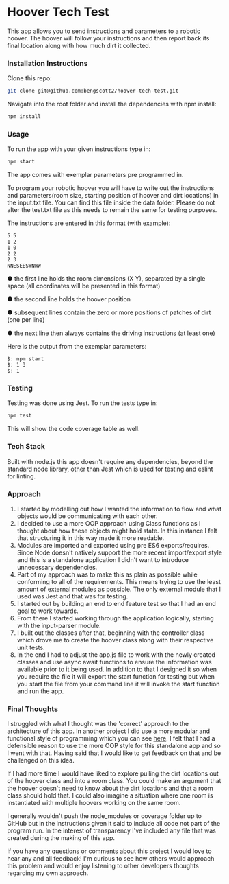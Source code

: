 # Hoover Tech Test
This app allows you to send instructions and parameters to a robotic hoover. The hoover will follow your instructions and then report back its final location along with how much dirt it collected.
### Installation Instructions
Clone this repo:

```bash
git clone git@github.com:bengscott2/hoover-tech-test.git
```

Navigate into the root folder and install the dependencies with npm install:

```bash
npm install
```

### Usage
To run the app with your given instructions type in:

```bash
npm start
```

The app comes with exemplar parameters pre programmed in.

To program your robotic hoover you will have to write out the instructions and parameters(room size, starting position of hoover and dirt locations) in the input.txt file. You can find this file inside the data folder. Please do not alter the test.txt file as this needs to remain the same for testing purposes.

The instructions are entered in this format (with example):

```
5 5
1 2
1 0
2 2
2 3
NNESEESWNWW
```
● the first line holds the room dimensions (X Y), separated by a single space (all
coordinates will be presented in this format)

● the second line holds the hoover position

● subsequent lines contain the zero or more positions of patches of dirt (one per
line)

● the next line then always contains the driving instructions (at least one)

Here is the output from the exemplar parameters:

```  
$: npm start
$: 1 3
$: 1
```



### Testing
Testing was done using Jest.
To run the tests type in:
```bash
npm test
```
This will show the code coverage table as well.

### Tech Stack
Built with node.js this app doesn't require any dependencies, beyond the standard node library, other than Jest which is used for testing and eslint for linting.

### Approach
1. I started by modelling out  how I wanted the information to flow and what objects would be communicating with each other.
2. I decided to use a more OOP approach using Class functions as I thought about how these objects might hold state. In this instance I felt that structuring it in this way made it more readable.
3. Modules are imported and exported using pre ES6 exports/requires. Since Node doesn't natively support the more recent import/export style and this is a standalone application I didn't want to introduce unnecessary dependencies.
4. Part of my approach was to make this as plain as possible while conforming to all of the requirements. This means trying to use the least amount of external modules as possible. The only external module that I used was Jest and that was for testing.
5. I started out by building an end to end feature test so that I had an end goal to work towards.
6. From there I started working through the application logically, starting with the input-parser module.
7. I built out the classes after that, beginning with the controller class which drove me to create the hoover class along with their respective unit tests.
8. In the end I had to adjust the app.js file to work with the newly created classes and use async await functions to ensure the information was available prior to it being used. In addition to that I designed it so when you require the file it will export the start function for testing but when you start the file from your command line it will invoke the start function and run the app.

### Final Thoughts
I struggled with what I thought was the 'correct' approach to the architecture of this app. In another project I did use a more modular and functional style of programming which you can see [here](https://github.com/bengscott2/train-times). I felt that I had a defensible reason to use the more OOP style for this standalone app and so I went with that. Having said that I would like to get feedback on that and be challenged on this idea.

If I had more time I would have liked to explore pulling the dirt locations out of the hoover class and into a room class. You could make an argument that the hoover doesn't need to know about the dirt locations and that a room class should hold that. I could also imagine a situation where one room is instantiated with multiple hoovers working on the same room.

I generally wouldn't push the node_modules or coverage folder up to GitHub but in the instructions given it said to include all code not part of the program run. In the interest of transparency I've included any file that was created during the making of this app. 

If you have any questions or comments about this project I would love to hear any and all feedback! I'm curious to see how others would approach this problem and would enjoy listening to other developers thoughts regarding my own approach.
